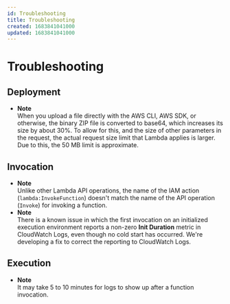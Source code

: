 ```yaml
---
id: Troubleshooting
title: Troubleshooting
created: 1683841041000
updated: 1683841041000
---
```

# Troubleshooting
## Deployment

- **Note**  
When you upload a file directly with the AWS CLI, AWS SDK, or otherwise, the binary ZIP file is converted to base64, which increases its size by about 30%\. To allow for this, and the size of other parameters in the request, the actual request size limit that Lambda applies is larger\. Due to this, the 50 MB limit is approximate\.


## Invocation

- **Note**  
Unlike other Lambda API operations, the name of the IAM action \(`lambda:InvokeFunction`\) doesn't match the name of the API operation \(`Invoke`\) for invoking a function\.
- **Note**  
There is a known issue in which the first invocation on an initialized execution environment reports a non\-zero **Init Duration** metric in CloudWatch Logs, even though no cold start has occurred\. We're developing a fix to correct the reporting to CloudWatch Logs\.


## Execution

- **Note**  
It may take 5 to 10 minutes for logs to show up after a function invocation\.

